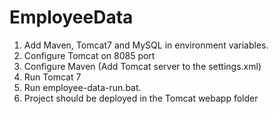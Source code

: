 # EmployeeData
1. Add Maven, Tomcat7 and MySQL in environment variables.
2. Configure Tomcat on 8085 port
3. Configure Maven (Add Tomcat server to the settings.xml)
4. Run Tomcat 7
5. Run employee-data-run.bat.
6. Project should be deployed in the Tomcat webapp folder